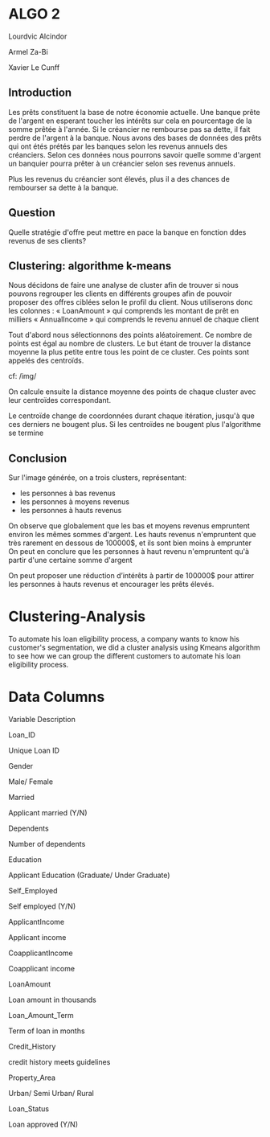 # ALGO 2

Lourdvic Alcindor

Armel Za-Bi

Xavier Le Cunff

## Introduction

Les prêts constituent la base de notre économie actuelle. Une banque prête de l'argent en esperant toucher les intérêts sur cela en pourcentage de la somme prêtée à l'année. Si le créancier ne rembourse pas sa dette, il fait perdre de l'argent à la banque. Nous avons des bases de données des prêts qui ont étés prétés par les banques selon les revenus annuels des créanciers. Selon ces données nous pourrons savoir quelle somme d'argent un banquier pourra prêter à un créancier selon ses revenus annuels.

Plus les revenus du créancier sont élevés, plus il a des chances de rembourser sa dette à la banque.

## Question

Quelle stratégie d'offre peut mettre en pace la banque en fonction ddes revenus de ses clients?

## Clustering: algorithme k-means

Nous décidons de faire une analyse de cluster afin de trouver si nous pouvons regrouper les clients en différents groupes afin de pouvoir proposer des offres ciblées selon le profil du client.
Nous utiliserons donc les colonnes :
« LoanAmount » qui comprends les montant de prêt en milliers
« AnnualIncome » qui comprends le revenu annuel de chaque client

Tout d'abord nous sélectionnons des points aléatoirement. Ce nombre de points est égal au nombre de clusters. Le but étant de trouver la distance moyenne la plus petite entre tous les point de ce cluster. Ces points sont appelés des centroïds.

cf: /img/

On calcule ensuite la distance moyenne des points de chaque cluster avec leur centroïdes correspondant.

Le centroïde change de coordonnées durant chaque itération, jusqu'à que ces derniers ne bougent plus.
Si les centroïdes ne bougent plus l'algorithme se termine

## Conclusion

Sur l'image générée, on a trois clusters, représentant:
- les personnes à bas revenus
- les personnes à moyens revenus
- les personnes à hauts revenus

On observe que globalement que les bas et moyens revenus empruntent environ les mêmes sommes d'argent.
Les hauts revenus n'empruntent que très rarement en dessous de 100000$, et ils sont bien moins à emprunter
On peut en conclure que les personnes à haut revenu n'empruntent qu'à partir d'une certaine somme d'argent

On peut proposer une réduction d’intérêts à partir de 100000$ pour attirer les personnes à hauts revenus et encourager les prêts élevés.


# Clustering-Analysis
To automate his loan eligibility process, a company wants to know his customer's segmentation, we did a cluster analysis using Kmeans algorithm to see how we can group the different customers to automate his loan eligibility process.


# Data Columns 

Variable Description

Loan_ID

Unique Loan ID

Gender

Male/ Female

Married

Applicant married (Y/N)

Dependents

Number of dependents

Education

Applicant Education (Graduate/ Under Graduate)

Self_Employed

Self employed (Y/N)

ApplicantIncome

Applicant income

CoapplicantIncome

Coapplicant income

LoanAmount

Loan amount in thousands

Loan_Amount_Term

Term of loan in months

Credit_History

credit history meets guidelines

Property_Area

Urban/ Semi Urban/ Rural

Loan_Status

Loan approved (Y/N)
